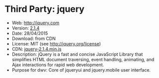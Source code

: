 Third Party: jquery
===================

* Web: http://jquery.com
* Version: [2.1.4](http://blog.jquery.com/2015/04/28/jquery-1-11-3-and-2-1-4-released-ios-fail-safe-edition/)
* Date: 28/04/2015
* Download: from CDN
* License: MIT (see http://jquery.org/license)
* CDN: [jquery-2.1.4.min.js](http://code.jquery.com/jquery-2.1.4.min.js)
* Description: jQuery is a fast and concise JavaScript Library that simplifies HTML 
  document traversing, event handling, animating, and Ajax interactions
  for rapid web development.
* Purpose for dwv: Core of jqueryui and jquery.mobile user interface.
